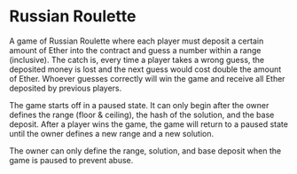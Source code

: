 # Russian Roulette
A game of Russian Roulette where each player must deposit a certain amount of Ether into the contract and guess a number within a range (inclusive). The catch is, every time a player takes a wrong guess, the deposited money is lost and the next guess would cost double the amount of Ether. Whoever guesses correctly will win the game and receive all Ether deposited by previous players.

The game starts off in a paused state. It can only begin after the owner defines the range (floor & ceiling), the hash of the solution, and the base deposit. After a player wins the game, the game will return to a paused state until the owner defines a new range and a new solution.

The owner can only define the range, solution, and base deposit when the game is paused to prevent abuse.
